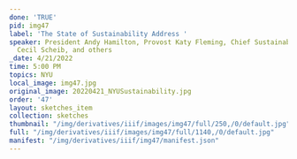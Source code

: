 ```yaml
---
done: 'TRUE'
pid: img47
label: 'The State of Sustainability Address '
speaker: President Andy Hamilton, Provost Katy Fleming, Chief Sustainability Officer
  Cecil Scheib, and others
_date: 4/21/2022
time: 5:00 PM
topics: NYU
local_image: img47.jpg
original_image: 20220421_NYUSustainability.jpg
order: '47'
layout: sketches_item
collection: sketches
thumbnail: "/img/derivatives/iiif/images/img47/full/250,/0/default.jpg"
full: "/img/derivatives/iiif/images/img47/full/1140,/0/default.jpg"
manifest: "/img/derivatives/iiif/img47/manifest.json"
---
```


